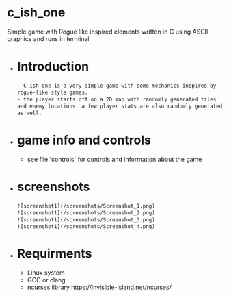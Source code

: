 # c_ish_one
Simple game with Rogue like inspired elements written in C using ASCII graphics and runs in terminal

 - # Introduction 
       - C-ish one is a very simple game with some mechanics inspired by rogue-like style games.   
       - the player starts off on a 2D map with randomly generated tiles and enemy locations. a few player stats are also randomly generated as well. 
       
- # game info and controls
  - see file 'controls' for controls and information about the game
- # screenshots
      ![screenshot1](/screenshots/Screenshot_1.png)
      ![screenshot1](/screenshots/Screenshot_2.png)
      ![screenshot1](/screenshots/Screenshot_3.png)
      ![screenshot1](/screenshots/Screenshot_4.png)
- # Requirments  
  - Linux system 
  - GCC or clang
  - ncurses library https://invisible-island.net/ncurses/

    
